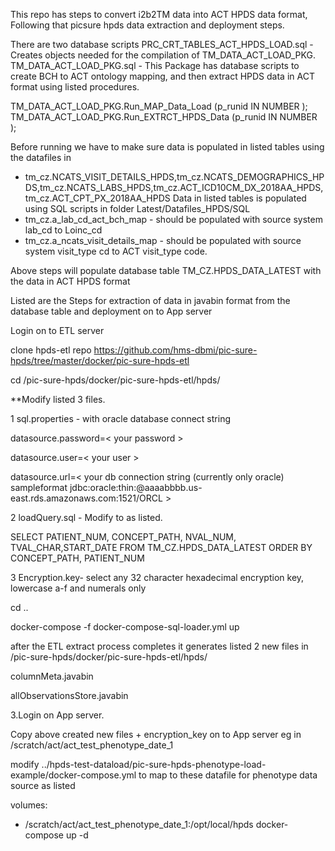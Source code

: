 This repo has steps to convert i2b2TM data into ACT HPDS data format, Following that picsure hpds data extraction and deployment steps.

There are two database scripts
PRC_CRT_TABLES_ACT_HPDS_LOAD.sql - Creates objects needed for the compilation of TM_DATA_ACT_LOAD_PKG.
TM_DATA_ACT_LOAD_PKG.sql         - This Package has database scripts to create BCH to ACT ontology mapping, 
and then extract HPDS data in ACT format using listed procedures.

TM_DATA_ACT_LOAD_PKG.Run_MAP_Data_Load (p_runid  IN NUMBER );
TM_DATA_ACT_LOAD_PKG.Run_EXTRCT_HPDS_Data (p_runid  IN NUMBER );

Before running we have to make sure data is populated in listed tables using the datafiles in 
- tm_cz.NCATS_VISIT_DETAILS_HPDS,tm_cz.NCATS_DEMOGRAPHICS_HPDS,tm_cz.NCATS_LABS_HPDS,tm_cz.ACT_ICD10CM_DX_2018AA_HPDS,tm_cz.ACT_CPT_PX_2018AA_HPDS 
Data in listed tables is populated using SQL scripts in folder Latest/Datafiles_HPDS/SQL 
- tm_cz.a_lab_cd_act_bch_map - should be populated with source system lab_cd to Loinc_cd 
- tm_cz.a_ncats_visit_details_map - should be populated with source system visit_type cd to ACT visit_type code.


Above steps will populate database table TM_CZ.HPDS_DATA_LATEST with the data in ACT HPDS format

Listed are the Steps for extraction of data in javabin format from the database table and deployment on to App server

Login on to ETL server

clone hpds-etl repo https://github.com/hms-dbmi/pic-sure-hpds/tree/master/docker/pic-sure-hpds-etl

cd /pic-sure-hpds/docker/pic-sure-hpds-etl/hpds/

**Modify listed 3 files.

1 sql.properties - with oracle database connect string

datasource.password=< your password >

datasource.user=< your user >

datasource.url=< your db connection string (currently only oracle) sampleformat jdbc:oracle:thin:@aaaabbbb.us-east.rds.amazonaws.com:1521/ORCL >

2 loadQuery.sql - Modify to as listed.

SELECT PATIENT_NUM, CONCEPT_PATH, NVAL_NUM, TVAL_CHAR,START_DATE FROM TM_CZ.HPDS_DATA_LATEST ORDER BY CONCEPT_PATH, PATIENT_NUM

3 Encryption.key- select any 32 character hexadecimal encryption key, lowercase a-f and numerals only

cd ..

docker-compose -f docker-compose-sql-loader.yml up

after the ETL extract process completes it generates listed 2 new files in /pic-sure-hpds/docker/pic-sure-hpds-etl/hpds/

columnMeta.javabin

allObservationsStore.javabin

3.Login on App server.

Copy above created new files + encryption_key on to App server eg in /scratch/act/act_test_phenotype_date_1

modify ../hpds-test-dataload/pic-sure-hpds-phenotype-load-example/docker-compose.yml to map to these datafile for phenotype data source as listed

volumes:
   - /scratch/act/act_test_phenotype_date_1:/opt/local/hpds
docker-compose up -d
